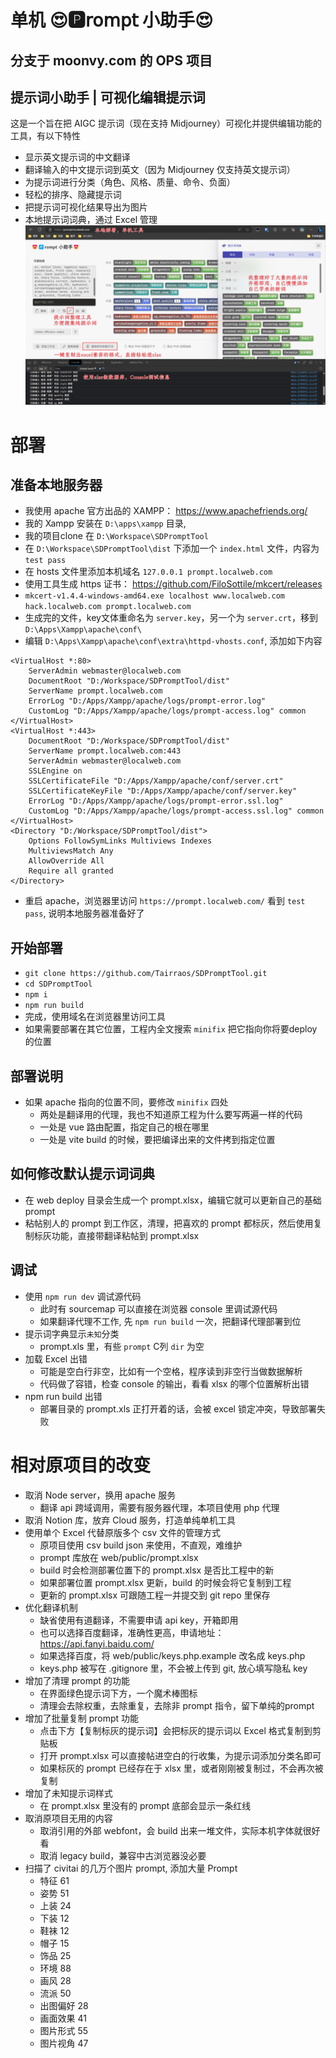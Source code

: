 # 单机 😍🅿𝗋𝗈𝗆𝗉𝗍 小助手😍 

## 分支于 moonvy.com 的 OPS 项目

## 提示词小助手 | 可视化编辑提示词

这是一个旨在把 AIGC 提示词（现在支持 Midjourney）可视化并提供编辑功能的工具，有以下特性

-   显示英文提示词的中文翻译
-   翻译输入的中文提示词到英文（因为 Midjourney 仅支持英文提示词）
-   为提示词进行分类（角色、风格、质量、命令、负面）
-   轻松的排序、隐藏提示词
-   把提示词可视化结果导出为图片
-   本地提示词词典，通过 Excel 管理
![工具截图](screenshot.png)

# 部署
## 准备本地服务器
 - 我使用 apache 官方出品的 XAMPP： https://www.apachefriends.org/
 - 我的 Xampp 安装在 `D:\apps\xampp` 目录,
 - 我的项目clone 在 `D:\Workspace\SDPromptTool`
 - 在 `D:\Workspace\SDPromptTool\dist` 下添加一个 `index.html` 文件，内容为 `test pass`
 - 在 hosts 文件里添加本机域名 `127.0.0.1 prompt.localweb.com`
 - 使用工具生成 https 证书： https://github.com/FiloSottile/mkcert/releases
 - `mkcert-v1.4.4-windows-amd64.exe localhost www.localweb.com hack.localweb.com prompt.localweb.com`
 - 生成完的文件，key文体重命名为 `server.key`，另一个为 `server.crt`，移到 `D:\Apps\Xampp\apache\conf\`
 - 编辑 `D:\Apps\Xampp\apache\conf\extra\httpd-vhosts.conf`, 添加如下内容
```
<VirtualHost *:80>
    ServerAdmin webmaster@localweb.com
    DocumentRoot "D:/Workspace/SDPromptTool/dist"
    ServerName prompt.localweb.com
    ErrorLog "D:/Apps/Xampp/apache/logs/prompt-error.log"
    CustomLog "D:/Apps/Xampp/apache/logs/prompt-access.log" common
</VirtualHost>
<VirtualHost *:443>
    DocumentRoot "D:/Workspace/SDPromptTool/dist"
    ServerName prompt.localweb.com:443
    ServerAdmin webmaster@localweb.com
    SSLEngine on
    SSLCertificateFile "D:/Apps/Xampp/apache/conf/server.crt"
    SSLCertificateKeyFile "D:/Apps/Xampp/apache/conf/server.key"
    ErrorLog "D:/Apps/Xampp/apache/logs/prompt-error.ssl.log"
    CustomLog "D:/Apps/Xampp/apache/logs/prompt-access.ssl.log" common
</VirtualHost>                       
<Directory "D:/Workspace/SDPromptTool/dist">
    Options FollowSymLinks Multiviews Indexes
    MultiviewsMatch Any
    AllowOverride All
    Require all granted
</Directory>
```
 - 重启 apache，浏览器里访问 `https://prompt.localweb.com/` 看到 `test pass`, 说明本地服务器准备好了

## 开始部署
 - `git clone https://github.com/Tairraos/SDPromptTool.git`
 - `cd SDPromptTool`
 - `npm i`
 - `npm run build`
 - 完成，使用域名在浏览器里访问工具
 - 如果需要部署在其它位置，工程内全文搜索 `minifix` 把它指向你将要deploy的位置

## 部署说明
 - 如果 apache 指向的位置不同，要修改 `minifix` 四处
     - 两处是翻译用的代理，我也不知道原工程为什么要写两遍一样的代码
     - 一处是 vue 路由配置，指定自己的根在哪里
     - 一处是 vite build 的时候，要把编译出来的文件拷到指定位置

## 如何修改默认提示词词典
 - 在 web deploy 目录会生成一个 prompt.xlsx，编辑它就可以更新自己的基础 prompt
 - 粘帖别人的 prompt 到工作区，清理，把喜欢的 prompt 都标灰，然后使用复制标灰功能，直接带翻译粘帖到 prompt.xlsx

## 调试
 - 使用 `npm run dev` 调试源代码
     - 此时有 sourcemap 可以直接在浏览器 console 里调试源代码
     - 如果翻译代理不工作, 先 `npm run build` 一次，把翻译代理部署到位
 - 提示词字典显示`未知`分类
     - prompt.xls 里，有些 `prompt` C列 `dir` 为空
 - 加载 Excel 出错
     - 可能是空白行非空，比如有一个空格，程序读到非空行当做数据解析
     - 代码做了容错，检查 console 的输出，看看 xlsx 的哪个位置解析出错
 - npm run build 出错
     - 部署目录的 prompt.xls 正打开着的话，会被 excel 锁定冲突，导致部署失败

# 相对原项目的改变

 - 取消 Node server，换用 apache 服务
     - 翻译 api 跨域调用，需要有服务器代理，本项目使用 php 代理
 - 取消 Notion 库，放弃 Cloud 服务，打造单纯单机工具
 - 使用单个 Excel 代替原版多个 csv 文件的管理方式
     - 原项目使用 csv build json 来使用，不直观，难维护
     - prompt 库放在 web/public/prompt.xlsx
     - build 时会检测部署位置下的 prompt.xlsx 是否比工程中的新
     - 如果部署位置 prompt.xlsx 更新，build 的时候会将它复制到工程
     - 更新的 prompt.xlsx 可跟随工程一并提交到 git repo 里保存
 - 优化翻译机制
     - 缺省使用有道翻译，不需要申请 api key，开箱即用
     - 也可以选择百度翻译，准确性更高，申请地址：https://api.fanyi.baidu.com/
     - 如果选择百度，将 web/public/keys.php.example 改名成 keys.php
     - keys.php 被写在 .gitignore 里，不会被上传到 git, 放心填写隐私 key
 - 增加了清理 prompt 的功能
     - 在界面绿色提示词下方，一个魔术棒图标
     - 清理会去除权重，去除重复，去除非 prompt 指令，留下单纯的prompt
 - 增加了批量复制 prompt 功能
     - 点击下方【复制标灰的提示词】会把标灰的提示词以 Excel 格式复制到剪贴板
     - 打开 prompt.xlsx 可以直接帖进空白的行收集，为提示词添加分类名即可
     - 如果标灰的 prompt 已经存在于 xlsx 里，或者刚刚被复制过，不会再次被复制
 - 增加了未知提示词样式
     - 在 prompt.xlsx 里没有的 prompt 底部会显示一条红线
 - 取消原项目无用的内容
     - 取消引用的外部 webfont，会 build 出来一堆文件，实际本机字体就很好看
     - 取消 legacy build，兼容中古浏览器没必要
 - 扫描了 civitai 的几万个图片 prompt, 添加大量 Prompt
     - 特征 61
     - 姿势 51
     - 上装 24
     - 下装 12
     - 鞋袜 12
     - 帽子 15
     - 饰品 25
     - 环境 88
     - 画风 28
     - 流派 50
     - 出图偏好 28
     - 画面效果 41
     - 图片形式 55
     - 图片视角 47
